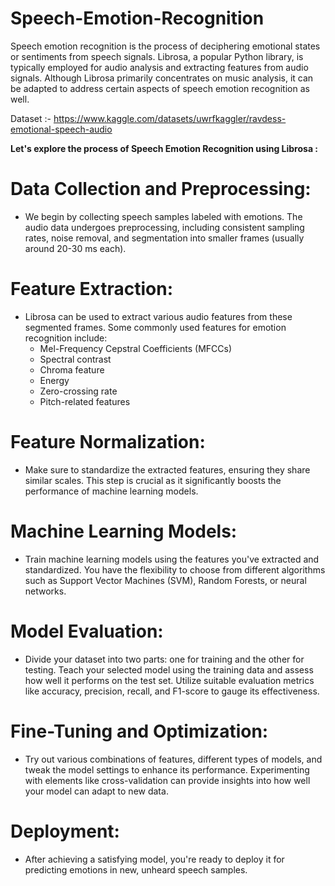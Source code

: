 # Speech-Emotion-Recognition

Speech emotion recognition is the process of deciphering emotional states or sentiments from speech signals. Librosa, a popular Python library, is typically employed for audio analysis and extracting features from audio signals. Although Librosa primarily concentrates on music analysis, it can be adapted to address certain aspects of speech emotion recognition as well.

Dataset :- https://www.kaggle.com/datasets/uwrfkaggler/ravdess-emotional-speech-audio


**Let's explore the process of Speech Emotion Recognition using Librosa :**

# Data Collection and Preprocessing:
  + We begin by collecting speech samples labeled with emotions. The audio data undergoes preprocessing, including consistent sampling rates, noise removal, and segmentation into smaller frames (usually around 20-30 ms each).

# Feature Extraction:
  + Librosa can be used to extract various audio features from these segmented frames. Some commonly used features for emotion recognition include:
      + Mel-Frequency Cepstral Coefficients (MFCCs)
      + Spectral contrast
      + Chroma feature
      + Energy
      + Zero-crossing rate
      + Pitch-related features

# Feature Normalization:
  + Make sure to standardize the extracted features, ensuring they share similar scales. This step is crucial as it significantly boosts the performance of machine learning models.

# Machine Learning Models:
  + Train machine learning models using the features you've extracted and standardized. You have the flexibility to choose from different algorithms such as Support Vector Machines (SVM), Random Forests, or neural networks.

# Model Evaluation:
  + Divide your dataset into two parts: one for training and the other for testing. Teach your selected model using the training data and assess how well it performs on the test set. Utilize suitable evaluation metrics like accuracy, precision, recall, and F1-score to         gauge its effectiveness.

# Fine-Tuning and Optimization:
  + Try out various combinations of features, different types of models, and tweak the model settings to enhance its performance. Experimenting with elements like cross-validation can provide insights into how well your model can adapt to new data.
  
# Deployment:
  + After achieving a satisfying model, you're ready to deploy it for predicting emotions in new, unheard speech samples.
 
 
